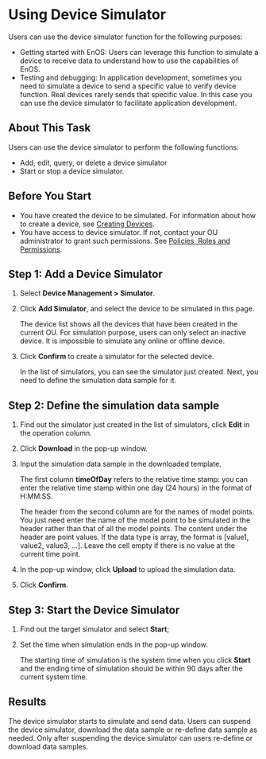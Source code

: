 # Using Device Simulator

Users can use the device simulator function for the following purposes:

- Getting started with EnOS: Users can leverage this function to simulate a device to receive data to understand how to use the capabilities of EnOS.
- Testing and debugging: In application development, sometimes you need to simulate a device to send a specific value to verify device function. Real devices rarely sends that specific value. In this case you can use the device simulator to facilitate application development.

## About This Task

Users can use the device simulator to perform the following functions:

- Add, edit, query, or delete a device simulator
- Start or stop a device simulator.

## Before You Start

- You have created the device to be simulated. For information about how to create a device, see [Creating Devices](creating_device).
- You have access to device simulator. If not, contact your OU administrator to grant such permissions. See [Policies, Roles and Permissions](/docs/iam/en/2.0.8/access_policy).

## Step 1: Add a Device Simulator

1. Select **Device Management > Simulator**.

2. Click **Add Simulator**, and select the device to be simulated in this page.
   
   The device list shows all the devices that have been created in the current OU. For simulation purpose, users can only select an inactive device. It is impossible to simulate any online or offline device.

3. Click **Confirm** to create a simulator for the selected device.
   
   In the list of simulators, you can see the simulator just created. Next, you need to define the simulation data sample for it.

## Step 2: Define the simulation data sample

1. Find out the simulator just created in the list of simulators, click **Edit** in the operation column.

2. Click **Download** in the pop-up window.

3. Input the simulation data sample in the downloaded template.
   
   The first column **timeOfDay** refers to the relative time stamp: you can enter the relative time stamp within one day (24 hours) in the format of H:MM:SS.

    The header from the second column are for the names of model points. You just need enter the name of the model point to be simulated in the header rather than that of all the model points. The content under the header are point values. If the data type is array, the format is [value1, value2, value3, ...]. Leave the cell empty if there is no value at the current time point.

4. In the pop-up window, click **Upload** to upload the simulation data.

5. Click **Confirm**.

## Step 3: Start the Device Simulator

1. Find out the target simulator and select **Start**;
   
2. Set the time when simulation ends in the pop-up window.
   
   The starting time of simulation is the system time when you click **Start** and the ending time of simulation should be within 90 days after the current system time.

## Results

The device simulator starts to simulate and send data. Users can suspend the device simulator, download the data sample or re-define data sample as needed. Only after suspending the device simulator can users re-define or download data samples.


